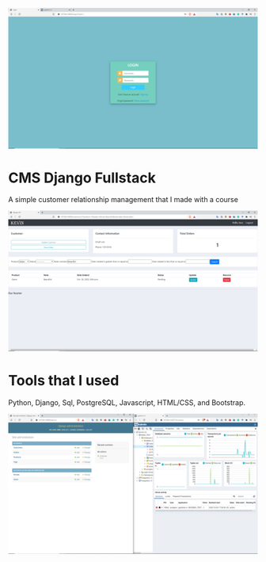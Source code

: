 ![](Django1.png)
# CMS Django Fullstack

A simple customer relationship management that I made with a course

![](Django4.png)

# Tools that I used

Python, Django, Sql, PostgreSQL, Javascript, HTML/CSS, and Bootstrap.

![](Django2.png)
